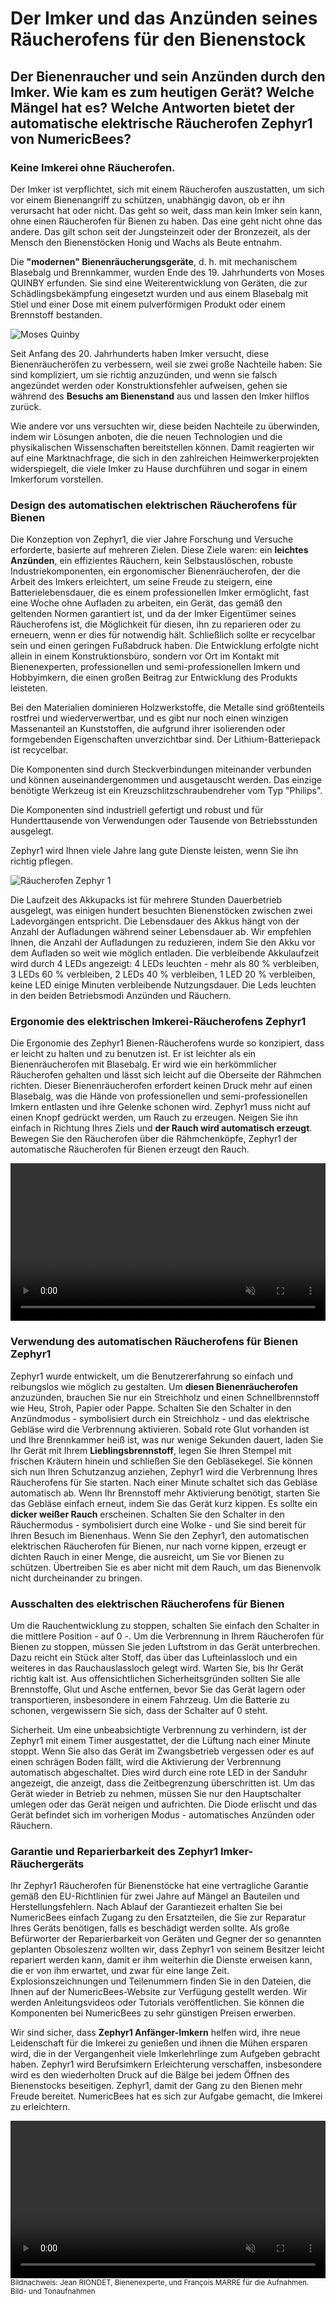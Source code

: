 # Der Imker und das Anzünden seines Räucherofens für den Bienenstock

## Der Bienenraucher und sein Anzünden durch den Imker. Wie kam es zum heutigen Gerät? Welche Mängel hat es? Welche Antworten bietet der automatische elektrische Räucherofen Zephyr1 von NumericBees?

### Keine Imkerei ohne Räucherofen.

Der Imker ist verpflichtet, sich mit einem Räucherofen auszustatten, um sich vor einem Bienenangriff zu schützen, unabhängig davon, ob er ihn verursacht hat oder nicht. Das geht so weit, dass man kein Imker sein kann, ohne einen Räucherofen für Bienen zu haben. Das eine geht nicht ohne das andere. Das gilt schon seit der Jungsteinzeit oder der Bronzezeit, als der Mensch den Bienenstöcken Honig und Wachs als Beute entnahm.
 
Die **"modernen" Bienenräucherungsgeräte**, d. h. mit mechanischem Blasebalg und Brennkammer, wurden Ende des 19. Jahrhunderts von Moses QUINBY erfunden. Sie sind eine Weiterentwicklung von Geräten, die zur Schädlingsbekämpfung eingesetzt wurden und aus einem Blasebalg mit Stiel und einer Dose mit einem pulverförmigen Produkt oder einem Brennstoff bestanden.

![Moses Quinby](/static/assets/img/moses_quinby.png)

Seit Anfang des 20. Jahrhunderts haben Imker versucht, diese Bienenräucheröfen zu verbessern, weil sie zwei große Nachteile haben: Sie sind kompliziert, um sie richtig anzuzünden, und wenn sie falsch angezündet werden oder Konstruktionsfehler aufweisen, gehen sie während des **Besuchs am Bienenstand** aus und lassen den Imker hilflos zurück.

Wie andere vor uns versuchten wir, diese beiden Nachteile zu überwinden, indem wir Lösungen anboten, die die neuen Technologien und die physikalischen Wissenschaften bereitstellen können. Damit reagierten wir auf eine Marktnachfrage, die sich in den zahlreichen Heimwerkerprojekten widerspiegelt, die viele Imker zu Hause durchführen und sogar in einem Imkerforum vorstellen.

### Design des automatischen elektrischen Räucherofens für Bienen

Die Konzeption von Zephyr1, die vier Jahre Forschung und Versuche erforderte, basierte auf mehreren Zielen. Diese Ziele waren: ein **leichtes Anzünden**, ein effizientes Räuchern, kein Selbstauslöschen, robuste Industriekomponenten, ein ergonomischer Bienenräucherofen, der die Arbeit des Imkers erleichtert, um seine Freude zu steigern, eine Batterielebensdauer, die es einem professionellen Imker ermöglicht, fast eine Woche ohne Aufladen zu arbeiten, ein Gerät, das gemäß den geltenden Normen garantiert ist, und da der Imker Eigentümer seines Räucherofens ist, die Möglichkeit für diesen, ihn zu reparieren oder zu erneuern, wenn er dies für notwendig hält. Schließlich sollte er recycelbar sein und einen geringen Fußabdruck haben. Die Entwicklung erfolgte nicht allein in einem Konstruktionsbüro, sondern vor Ort im Kontakt mit Bienenexperten, professionellen und semi-professionellen Imkern und Hobbyimkern, die einen großen Beitrag zur Entwicklung des Produkts leisteten.

Bei den Materialien dominieren Holzwerkstoffe, die Metalle sind größtenteils rostfrei und wiederverwertbar, und es gibt nur noch einen winzigen Massenanteil an Kunststoffen, die aufgrund ihrer isolierenden oder formgebenden Eigenschaften unverzichtbar sind. Der Lithium-Batteriepack ist recycelbar.

Die Komponenten sind durch Steckverbindungen miteinander verbunden und können auseinandergenommen und ausgetauscht werden. Das einzige benötigte Werkzeug ist ein Kreuzschlitzschraubendreher vom Typ "Philips".

Die Komponenten sind industriell gefertigt und robust und für Hunderttausende von Verwendungen oder Tausende von Betriebsstunden ausgelegt.

Zephyr1 wird Ihnen viele Jahre lang gute Dienste leisten, wenn Sie ihn richtig pflegen.

![Räucherofen Zephyr 1](/static/assets/img/enfumoir_zephyr1.png)

Die Laufzeit des Akkupacks ist für mehrere Stunden Dauerbetrieb ausgelegt, was einigen hundert besuchten Bienenstöcken zwischen zwei Ladevorgängen entspricht. Die Lebensdauer des Akkus hängt von der Anzahl der Aufladungen während seiner Lebensdauer ab. Wir empfehlen Ihnen, die Anzahl der Aufladungen zu reduzieren, indem Sie den Akku vor dem Aufladen so weit wie möglich entladen. Die verbleibende Akkulaufzeit wird durch 4 LEDs angezeigt: 4 LEDs leuchten - mehr als 80 % verbleiben, 3 LEDs 60 % verbleiben, 2 LEDs 40 % verbleiben, 1 LED 20 % verbleiben, keine LED einige Minuten verbleibende Nutzungsdauer. Die Leds leuchten in den beiden Betriebsmodi Anzünden und Räuchern.

### Ergonomie des elektrischen Imkerei-Räucherofens Zephyr1

Die Ergonomie des Zephyr1 Bienen-Räucherofens wurde so konzipiert, dass er leicht zu halten und zu benutzen ist. Er ist leichter als ein Bienenräucherofen mit Blasebalg. Er wird wie ein herkömmlicher Räucherofen gehalten und lässt sich leicht auf die Oberseite der Rähmchen richten. Dieser Bienenräucherofen erfordert keinen Druck mehr auf einen Blasebalg, was die Hände von professionellen und semi-professionellen Imkern entlasten und ihre Gelenke schonen wird. Zephyr1 muss nicht auf einen Knopf gedrückt werden, um Rauch zu erzeugen. Neigen Sie ihn einfach in Richtung Ihres Ziels und **der Rauch wird automatisch erzeugt**. Bewegen Sie den Räucherofen über die Rähmchenköpfe, Zephyr1 der automatische Räucherofen für Bienen erzeugt den Rauch.

<video width="100%" muted controls>
  <source src="/static/assets/video/faire-descendre-les-abeilles.mp4" type="video/mp4"/>
  Ihr Browser unterstützt die Wiedergabe dieses Videos nicht.
</video>

### Verwendung des automatischen Räucherofens für Bienen Zephyr1

Zephyr1 wurde entwickelt, um die Benutzererfahrung so einfach und reibungslos wie möglich zu gestalten. Um **diesen Bienenräucherofen** anzuzünden, brauchen Sie nur ein Streichholz und einen Schnellbrennstoff wie Heu, Stroh, Papier oder Pappe. Schalten Sie den Schalter in den Anzündmodus - symbolisiert durch ein Streichholz - und das elektrische Gebläse wird die Verbrennung aktivieren. Sobald rote Glut vorhanden ist und Ihre Brennkammer heiß ist, was nur wenige Sekunden dauert, laden Sie Ihr Gerät mit Ihrem **Lieblingsbrennstoff**, legen Sie Ihren Stempel mit frischen Kräutern hinein und schließen Sie den Gebläsekegel. Sie können sich nun Ihren Schutzanzug anziehen, Zephyr1 wird die Verbrennung Ihres Räucherofens für Sie starten. Nach einer Minute schaltet sich das Gebläse automatisch ab. Wenn Ihr Brennstoff mehr Aktivierung benötigt, starten Sie das Gebläse einfach erneut, indem Sie das Gerät kurz kippen. Es sollte ein **dicker weißer Rauch** erscheinen. Schalten Sie den Schalter in den Räuchermodus - symbolisiert durch eine Wolke - und Sie sind bereit für Ihren Besuch im Bienenhaus. Wenn Sie den Zephyr1, den automatischen elektrischen Räucherofen für Bienen, nur nach vorne kippen, erzeugt er dichten Rauch in einer Menge, die ausreicht, um Sie vor Bienen zu schützen. Übertreiben Sie es aber nicht mit dem Rauch, um das Bienenvolk nicht durcheinander zu bringen.

### Ausschalten des elektrischen Räucherofens für Bienen

Um die Rauchentwicklung zu stoppen, schalten Sie einfach den Schalter in die mittlere Position - auf 0 -. Um die Verbrennung in Ihrem Räucherofen für Bienen zu stoppen, müssen Sie jeden Luftstrom in das Gerät unterbrechen. Dazu reicht ein Stück alter Stoff, das über das Lufteinlassloch und ein weiteres in das Rauchauslassloch gelegt wird. Warten Sie, bis Ihr Gerät richtig kalt ist. Aus offensichtlichen Sicherheitsgründen sollten Sie alle Brennstoffe, Glut und Asche entfernen, bevor Sie das Gerät lagern oder transportieren, insbesondere in einem Fahrzeug. Um die Batterie zu schonen, vergewissern Sie sich, dass der Schalter auf 0 steht.

Sicherheit. Um eine unbeabsichtigte Verbrennung zu verhindern, ist der Zephyr1 mit einem Timer ausgestattet, der die Lüftung nach einer Minute stoppt. Wenn Sie also das Gerät im Zwangsbetrieb vergessen oder es auf einen schrägen Boden fällt, wird die Aktivierung der Verbrennung automatisch abgeschaltet. Dies wird durch eine rote LED in der Sanduhr angezeigt, die anzeigt, dass die Zeitbegrenzung überschritten ist. Um das Gerät wieder in Betrieb zu nehmen, müssen Sie nur den Hauptschalter umlegen oder das Gerät neigen und aufrichten. Die Diode erlischt und das Gerät befindet sich im vorherigen Modus - automatisches Anzünden oder Räuchern.

### Garantie und Reparierbarkeit des Zephyr1 Imker-Räuchergeräts

Ihr Zephyr1 Räucherofen für Bienenstöcke hat eine vertragliche Garantie gemäß den EU-Richtlinien für zwei Jahre auf Mängel an Bauteilen und Herstellungsfehlern. Nach Ablauf der Garantiezeit erhalten Sie bei NumericBees einfach Zugang zu den Ersatzteilen, die Sie zur Reparatur Ihres Geräts benötigen, falls es beschädigt werden sollte. Als große Befürworter der Reparierbarkeit von Geräten und Gegner der so genannten geplanten Obsoleszenz wollten wir, dass Zephyr1 von seinem Besitzer leicht repariert werden kann, damit er ihm weiterhin die Dienste erweisen kann, die er von ihm erwartet, und zwar für eine lange Zeit. Explosionszeichnungen und Teilenummern finden Sie in den Dateien, die Ihnen auf der NumericBees-Website zur Verfügung gestellt werden. Wir werden Anleitungsvideos oder Tutorials veröffentlichen. Sie können die Komponenten bei NumericBees zu sehr günstigen Preisen erwerben.

Wir sind sicher, dass **Zephyr1 Anfänger-Imkern** helfen wird, ihre neue Leidenschaft für die Imkerei zu genießen und ihnen die Mühen ersparen wird, die in der Vergangenheit viele Imkerlehrlinge zum Aufgeben gebracht haben. Zephyr1 wird Berufsimkern Erleichterung verschaffen, insbesondere wird es den wiederholten Druck auf die Bälge bei jedem Öffnen des Bienenstocks beseitigen. Zephyr1, damit der Gang zu den Bienen mehr Freude bereitet. NumericBees hat es sich zur Aufgabe gemacht, die Imkerei zu erleichtern.

<video width="100%" muted controls>
  <source src="/static/assets/video/zephyr1-combustion.webm" type="video/webm" />
  Ihr Browser unterstützt die Wiedergabe dieses Videos nicht.
</video>
<small class="text-muted">Bildnachweis: Jean RIONDET, Bienenexperte, und François MARRE für die Aufnahmen.
Bild- und Tonaufnahmen</small>